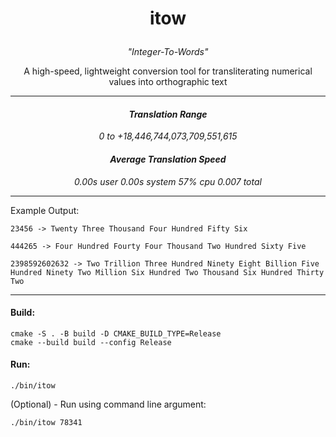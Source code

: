 <h1><p align="center">itow</p></h1>
<p align="center"><i>"Integer-To-Words"</i></p>
<p align="center">A high-speed, lightweight conversion tool for transliterating numerical values into orthographic text</p>

---

<h4><p align="center"><i>Translation Range</i></p></h4>
<p align="center"><i>0 to +18,446,744,073,709,551,615</i></p>

<h4><p align="center"><i>Average Translation Speed</i></p></h4>
<p align="center"><i>0.00s user 0.00s system 57% cpu 0.007 total</i></p>

---

Example Output:

    23456 -> Twenty Three Thousand Four Hundred Fifty Six

    444265 -> Four Hundred Fourty Four Thousand Two Hundred Sixty Five

    2398592602632 -> Two Trillion Three Hundred Ninety Eight Billion Five Hundred Ninety Two Million Six Hundred Two Thousand Six Hundred Thirty Two

---

<h4>Build:</h4>

    cmake -S . -B build -D CMAKE_BUILD_TYPE=Release
    cmake --build build --config Release

<h4>Run:</h4>

    ./bin/itow



(Optional) - Run using command line argument:

    ./bin/itow 78341
